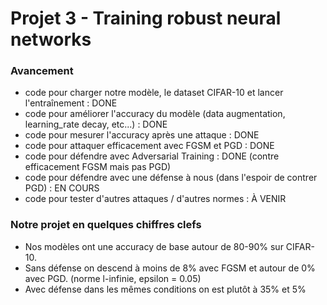 # Projet 3 - Training robust neural networks

### Avancement
* code pour charger notre modèle, le dataset CIFAR-10 et lancer l'entraînement : DONE
* code pour améliorer l'accuracy du modèle (data augmentation, learning_rate decay, etc...) : DONE
* code pour mesurer l'accuracy après une attaque : DONE 
* code pour attaquer efficacement avec FGSM et PGD : DONE
* code pour défendre avec Adversarial Training : DONE (contre efficacement FGSM mais pas PGD)
* code pour défendre avec une défense à nous (dans l'espoir de contrer PGD) : EN COURS
* code pour tester d'autres attaques / d'autres normes : À VENIR

### Notre projet en quelques chiffres clefs
* Nos modèles ont une accuracy de base autour de 80-90% sur CIFAR-10.
* Sans défense on descend à moins de 8% avec FGSM et autour de 0% avec PGD. (norme l-infinie, epsilon = 0.05)
* Avec défense dans les mêmes conditions on est plutôt à 35% et 5% 